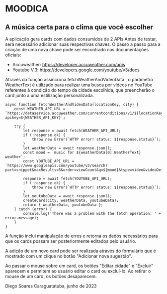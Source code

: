 # MOODICA
## A música certa para o clima que você escolher


A aplicação gera cards com dados consumidos de 2 APIs  Antes de testar, será necessário adicionar suas respectivas chaves. O passo a passo para a criação de uma nova chave pode ser encontrado nas documentações oficiais:

- Accuweather: https://developer.accuweather.com/apis
- Youtube V.3: https://developers.google.com/youtube/v3/docs

Através da função assíncrona fetchWeatherAndVideoData , o parâmetro WeatherText é utilizado para realizar uma busca por vídeos no YouTube referentes à condição do tempo da cidade escolhida, que preencherão o card junto a uma estilização personalizada.

```
async function fetchWeatherAndVideoData(locationKey, city) {
    const WEATHER_API_URL = `https://dataservice.accuweather.com/currentconditions/v1/${locationKey}?apikey=${WEATHER_API_KEY}`;

    try {
        let response = await fetch(WEATHER_API_URL);
        if (!response.ok) {
            throw new Error(`HTTP error! status: ${response.status}`);
        }
        let weatherData = await response.json();
        const mood = `music for ${weatherData[0].WeatherText} weather`;
        const YOUTUBE_API_URL = `https://www.googleapis.com/youtube/v3/search?part=snippet&maxResults=5&order=viewCount&q=${mood}&type=video&videoDefinition=high&key=${YOUTUBE_API_KEY}`;

        response = await fetch(YOUTUBE_API_URL);
        if (!response.ok) {
            throw new Error(`HTTP error! status: ${response.status}`);
        }
        let youtubeData = await response.json();
        createCard(city, weatherData, youtubeData);
        return { weatherData, youtubeData };
    } catch (error) {
        console.log('There was a problem with the fetch operation: ' + error.message);
    }
}

```

A função inclui manipulação de erros e retorna os dados necessários para que os cards possam ser posteriormente editados pelo usuário.

A adição de um novo card pode ser realizada através do formulário que é mostrado com um clique no botão "Adicionar nova sugestão".

Ao passar o mouse sobre um card, os botões "Editar cidade" e "Excluir" aparecem e permitem ao usuário editar o card ou excluí-lo.
Ao retirar o mouse de um card, os botões desaparecem.

Diego Soares
Caraguatatuba, junho de 2023